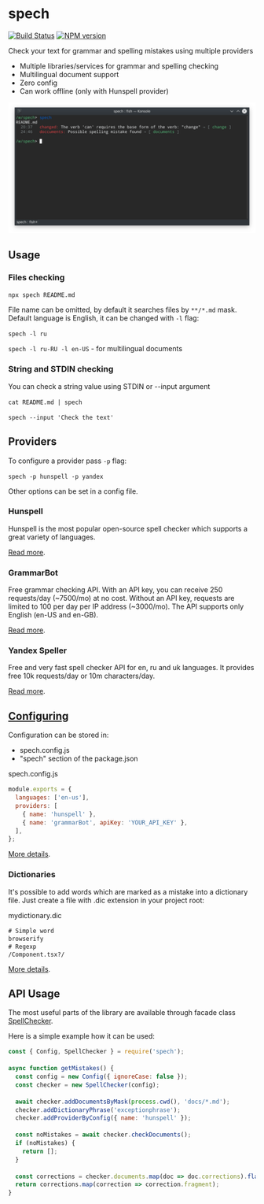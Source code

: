 # spech

[![Build Status](https://travis-ci.org/megahertz/spech.svg?branch=master)](https://travis-ci.org/megahertz/spech)
[![NPM version](https://badge.fury.io/js/spech.svg)](https://badge.fury.io/js/spech)

Check your text for grammar and spelling mistakes using multiple providers

 - Multiple libraries/services for grammar and spelling checking
 - Multilingual document support
 - Zero config
 - Can work offline (only with Hunspell provider)

![Screenshot](docs/img/screenshot.png)

## Usage

### Files checking

`npx spech README.md`

File name can be omitted, by default it searches files by `**/*.md` mask.
Default language is English, it can be changed with `-l` flag: 

`spech -l ru`

`spech -l ru-RU -l en-US` - for multilingual documents

### String and STDIN checking

You can check a string value using STDIN or --input argument

`cat README.md | spech`

`spech --input 'Check the text'`

## Providers

To configure a provider pass `-p` flag:

`spech -p hunspell -p yandex`

Other options can be set in a config file. 

### Hunspell

Hunspell is the most popular open-source spell checker which supports a great
variety of languages.

[Read more](docs/providers/hunspell.md).

### GrammarBot

Free grammar checking API. With an API key, you can receive 250 requests/day
(~7500/mo) at no cost. Without an API key, requests are limited to 100 per
day per IP address (~3000/mo). The API supports only English (en-US and en-GB).

[Read more](docs/providers/grammarBot.md).

### Yandex Speller

Free and very fast spell checker API for en, ru and uk languages. It provides
free 10k requests/day or 10m characters/day.

[Read more](docs/providers/yandex.md).

## [Configuring](docs/config.md)

Configuration can be stored in:

 - spech.config.js
 - "spech" section of the package.json

spech.config.js

```js
module.exports = {
  languages: ['en-us'],
  providers: [
    { name: 'hunspell' },
    { name: 'grammarBot', apiKey: 'YOUR_API_KEY' },
  ],
};
```

[More details](docs/config.md).

### Dictionaries
It's possible to add words which are marked as a mistake into a dictionary file.
Just create a file with .dic extension in your project root:

mydictionary.dic
```
# Simple word
browserify
# Regexp
/Component.tsx?/
```

[More details](docs/config.md#dictionaries-string--string).

## API Usage

The most useful parts of the library are available through facade class
[SpellChecker](src/SpellChecker.js).

Here is a simple example how it can be used:

```js
const { Config, SpellChecker } = require('spech');

async function getMistakes() {
  const config = new Config({ ignoreCase: false });
  const checker = new SpellChecker(config);

  await checker.addDocumentsByMask(process.cwd(), 'docs/*.md');
  checker.addDictionaryPhrase('exceptionphrase');
  checker.addProviderByConfig({ name: 'hunspell' });

  const noMistakes = await checker.checkDocuments();
  if (noMistakes) {
    return [];
  }
  
  const corrections = checker.documents.map(doc => doc.corrections).flat();
  return corrections.map(correction => correction.fragment);
}
```

